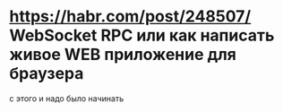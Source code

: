 ﻿https://habr.com/post/248507/
WebSocket RPC или как написать живое WEB приложение для браузера
==================================

с этого и надо было начинать
